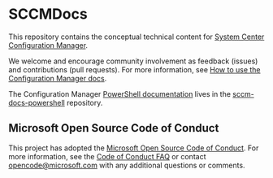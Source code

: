 # SCCMDocs

This repository contains the conceptual technical content for [System Center Configuration Manager](https://docs.microsoft.com/sccm).

We welcome and encourage community involvement as feedback (issues) and contributions (pull requests). For more information, see [How to use the Configuration Manager docs](https://docs.microsoft.com/sccm/core/understand/use-docs). 

The Configuration Manager [PowerShell documentation](https://docs.microsoft.com/powershell/sccm/overview?view=sccm-ps) lives in the [sccm-docs-powershell](https://github.com/MicrosoftDocs/sccm-docs-powershell) repository.

## Microsoft Open Source Code of Conduct

This project has adopted the [Microsoft Open Source Code of Conduct](https://opensource.microsoft.com/codeofconduct/).
For more information, see the [Code of Conduct FAQ](https://opensource.microsoft.com/codeofconduct/faq/) or contact [opencode@microsoft.com](mailto:opencode@microsoft.com) with any additional questions or comments. 

